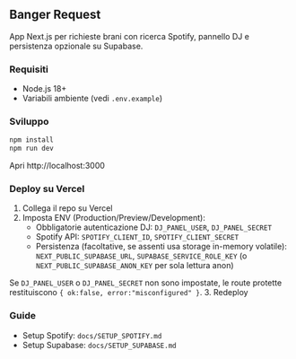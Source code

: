 ## Banger Request

App Next.js per richieste brani con ricerca Spotify, pannello DJ e persistenza opzionale su Supabase.

### Requisiti
- Node.js 18+
- Variabili ambiente (vedi `.env.example`)

### Sviluppo
```bash
npm install
npm run dev
```
Apri http://localhost:3000

### Deploy su Vercel
1. Collega il repo su Vercel
2. Imposta ENV (Production/Preview/Development):
	- Obbligatorie autenticazione DJ: `DJ_PANEL_USER`, `DJ_PANEL_SECRET`
	- Spotify API: `SPOTIFY_CLIENT_ID`, `SPOTIFY_CLIENT_SECRET`
	- Persistenza (facoltative, se assenti usa storage in-memory volatile): `NEXT_PUBLIC_SUPABASE_URL`, `SUPABASE_SERVICE_ROLE_KEY` (o `NEXT_PUBLIC_SUPABASE_ANON_KEY` per sola lettura anon)
   
Se `DJ_PANEL_USER` o `DJ_PANEL_SECRET` non sono impostate, le route protette restituiscono `{ ok:false, error:"misconfigured" }`.
3. Redeploy

### Guide
- Setup Spotify: `docs/SETUP_SPOTIFY.md`
- Setup Supabase: `docs/SETUP_SUPABASE.md`

